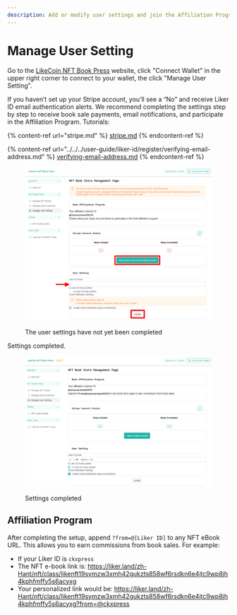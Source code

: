 ```yaml
---
description: Add or modify user settings and join the Affiliation Program
---
```


# Manage User Setting

Go to the [LikeCoin NFT Book Press](https://likecoin.github.io/nft-book-press/) website, click "Connect Wallet" in the upper right corner to connect to your wallet, the click "Manage User Setting".

If you haven’t set up your Stripe account, you’ll see a “No” and receive Liker ID email authentication alerts. We recommend completing the settings step by step to receive book sale payments, email notifications, and participate in the Affiliation Program. Tutorials:

{% content-ref url="stripe.md" %}
[stripe.md](stripe.md)
{% endcontent-ref %}

{% content-ref url="../../../user-guide/liker-id/register/verifying-email-address.md" %}
[verifying-email-address.md](../../../user-guide/liker-id/register/verifying-email-address.md)
{% endcontent-ref %}

<figure><img src="../../../.gitbook/assets/Manage User Setting 2.png" alt=""><figcaption><p>The user settings have not yet been completed</p></figcaption></figure>

Settings completed.

<figure><img src="../../../.gitbook/assets/Manage User Setting 3.png" alt=""><figcaption><p>Settings completed</p></figcaption></figure>

## Affiliation Program

After completing the setup, append `?from=@[Liker ID]` to any NFT eBook URL. This allows you to earn commissions from book sales. For example:

* If your Liker ID is `ckxpress`
* The NFT e-book link is: https://liker.land/zh-Hant/nft/class/likenft19symzw3xmh42gukzts858wf6rsdkn6e4jtc9wp8jh4kphfmffy5s6acyxg
* Your personalized link would be: https://liker.land/zh-Hant/nft/class/likenft19symzw3xmh42gukzts858wf6rsdkn6e4jtc9wp8jh4kphfmffy5s6acyxg?from=@ckxpress
